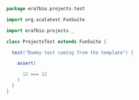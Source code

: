 
```scala
package era7bio.projects.test

import org.scalatest.FunSuite

import era7bio.projects._

class ProjectsTest extends FunSuite {

  test("Dummy test coming from the template") {

    assert(

      12 === 12
    )
  }
}

```




[test/scala/Projects.scala]: Projects.scala.md
[main/scala/Projects.scala]: ../../main/scala/Projects.scala.md